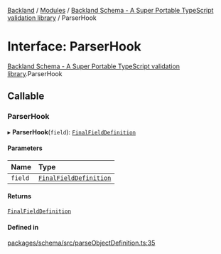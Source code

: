 [Backland](../README.md) / [Modules](../modules.md) / [Backland Schema - A Super Portable TypeScript validation library](../modules/Backland_Schema___A_Super_Portable_TypeScript_validation_library.md) / ParserHook

# Interface: ParserHook

[Backland Schema - A Super Portable TypeScript validation library](../modules/Backland_Schema___A_Super_Portable_TypeScript_validation_library.md).ParserHook

## Callable

### ParserHook

▸ **ParserHook**(`field`): [`FinalFieldDefinition`](../modules/Backland_Schema___A_Super_Portable_TypeScript_validation_library.md#finalfielddefinition)

#### Parameters

| Name | Type |
| :------ | :------ |
| `field` | [`FinalFieldDefinition`](../modules/Backland_Schema___A_Super_Portable_TypeScript_validation_library.md#finalfielddefinition) |

#### Returns

[`FinalFieldDefinition`](../modules/Backland_Schema___A_Super_Portable_TypeScript_validation_library.md#finalfielddefinition)

#### Defined in

[packages/schema/src/parseObjectDefinition.ts:35](https://github.com/antoniopresto/darch/blob/c5cd1c8/packages/schema/src/parseObjectDefinition.ts#L35)

